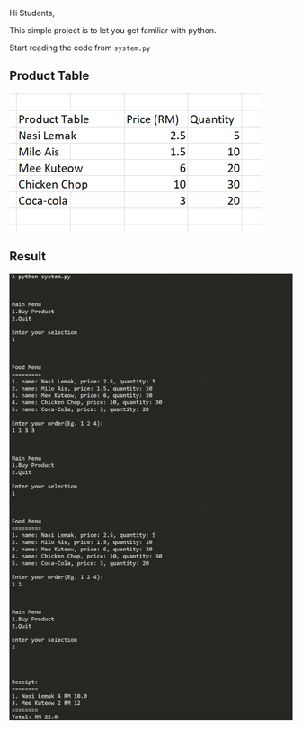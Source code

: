 

Hi Students,

This simple project is to let you get familiar with python.

Start reading the code from `system.py`

## Product Table <br>
<img src="https://github.com/lawweiliang/helpcatwebprogramming/blob/main/doc/product-table.png">

## Result <br>
<img src="https://github.com/lawweiliang/helpcatwebprogramming/blob/main/doc/result.png">
